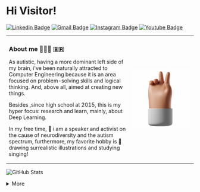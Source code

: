 
<h1 align="left">Hi Visitor!</h1>

[![Linkedin Badge](https://img.shields.io/badge/-LinkedIn-456EBF?style=flat-square&logo=Linkedin&logoColor=white&link=https://www.linkedin.com/in/anajuliabit/)](https://www.linkedin.com/in/jo%C3%A3o-victor-ipiraj%C3%A1-4450091bb/)
[![Gmail Badge](https://img.shields.io/badge/-Gmail-CA4A53?style=flat-square&logo=Gmail&logoColor=white&link=mailto:anajuliabit@gmail.com)](mailto:joaovictorpiraja@gmail.com)
[![Instagram Badge](https://img.shields.io/badge/-Instagram-F29C6B?style=flat-square&logo=Instagram&logoColor=white&link=https://www.instagram.com/anajuliabit/)](https://www.instagram.com/joaoipiraja/)
[![Youtube Badge](https://img.shields.io/badge/YouTube-FA254B?style=flat-square&logo=youtube&logoColor=white)](https://www.youtube.com/channel/UC91ApSF7BGsnC2aGT5UfwoA)

<table border="0">
  <tr>
    <td>
    <h3> About me 👨🏽‍💻 🇧🇷 </h3>
<p> As autistic, having a more dominant left side of my brain, i've been naturally attracted to Computer Engineering because it is an area focused on problem-solving skills and logical thinking. And, above all, aimed at creating new things.</p> 
<p>Besides ,since high school at 2015, this is my hyper focus: research and learn, mainly, about Deep Learning.</p>  
<p>In my free time, 🎤 i am a speaker and activist on the cause of neurodiversity and the autism spectrum, furthermore, my favorite hobby is 🎨 drawing surrealistic illustrations and studying singing!</p>
    </td>
    <td>
    <img src="/1024-1024.png" width="">
    </td>
  </tr>
</table>




![GitHub Stats](https://github-readme-stats-anuraghazra1.vercel.app/api?username=joaoipiraja&show_icons=true&hide_border=true&title_color=456EBF&text_color=4D71C1&icon_color=ED7945)

<details>
  <summary> More </summary>
  <img src="https://github-readme-stats.vercel.app/api/top-langs/?username=joaoipiraja&layout=compact&bg_color=ffffff&text_color=4D71C1&title_color=456EBF">
</details>
<br/>
